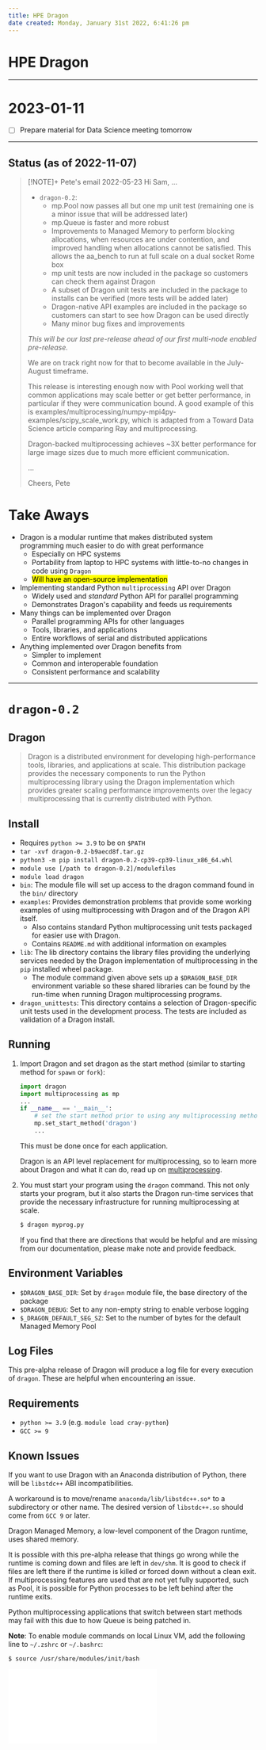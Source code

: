 ```yaml
---
title: HPE Dragon
date created: Monday, January 31st 2022, 6:41:26 pm
---
```

# HPE Dragon
---

# 2023-01-11

- [ ] Prepare material for Data Science meeting tomorrow

---

## Status (as of 2022-11-07)

> [!NOTE]+ Pete's email 2022-05-23
> Hi Sam,
> ...
>
> - `dragon-0.2`:
>     - mp.Pool now passes all but one mp unit test (remaining one is a minor issue that will be addressed later)
>     - mp.Queue is faster and more robust
>     - Improvements to Managed Memory to perform blocking allocations, when resources are under contention, and improved handling when allocations cannot be satisfied. This allows the aa_bench to run at full scale on a dual socket Rome box
>     - mp unit tests are now included in the package so customers can check them against Dragon
>     - A subset of Dragon unit tests are included in the package to installs can be verified (more tests will be added later)
>     - Dragon-native API examples are included in the package so customers can start to see how Dragon can be used directly
>     - Many minor bug fixes and improvements
>
> _This will be our last pre-release ahead of our first multi-node enabled pre-release._
>
> We are on track right now for that to become available in the July-August timeframe.
>
> This release is interesting enough now with Pool working well that common applications may scale better or get better performance, in particular if they were communication bound.
> A good example of this is examples/multiprocessing/numpy-mpi4py-examples/scipy_scale_work.py, which is adapted from a Toward Data Science article comparing Ray and multiprocessing.
>
> Dragon-backed multiprocessing achieves ~3X better performance for large image sizes due to much more efficient communication.
>
>...
>
> Cheers,
> Pete

# Take Aways
- Dragon is a modular runtime that makes distributed system programming much easier to do with great performance
    - Especially on HPC systems
    - Portability from laptop to HPC systems with little-to-no changes in code using `Dragon`
    - <mark class="blue">Will have an open-source implementation</mark>
- Implementing standard Python `multiprocessing` API over Dragon
    - Widely used and _standard_ Python API for parallel programming
    - Demonstrates Dragon's capability and feeds us requirements
- Many things can be implemented over Dragon
    - Parallel programming APIs for other languages
    - Tools, libraries, and applications
    - Entire workflows of serial and distributed applications
- Anything implemented over Dragon benefits from
    - Simpler to implement
    - Common and interoperable foundation
    - Consistent performance and scalability
---

# `dragon-0.2`
## Dragon

> Dragon is a distributed environment for developing high-performance tools, libraries, and applications at scale. This distribution package provides the necessary components to run the Python multiprocessing library using the Dragon implementation which provides greater scaling performance improvements over the legacy multiprocessing that is currently distributed with Python.

## Install
- Requires `python >= 3.9` to be on `$PATH`
- `tar -xvf dragon-0.2-b9aecd8f.tar.gz`
- `python3 -m pip install dragon-0.2-cp39-cp39-linux_x86_64.whl`
- `module use [/path to dragon-0.2]/modulefiles`
- `module load dragon`
- `bin`: The module file will set up access to the dragon command found in the `bin/` directory
- `examples`: Provides demonstration problems that provide some working examples of using multiprocessing with Dragon and of the Dragon API itself.
    - Also contains standard Python multiprocessing unit tests packaged for easier use with Dragon.
    - Contains `README.md` with additional information on examples
- `lib`: The lib directory contains the library files providing the underlying services needed by the Dragon implementation of multiprocessing in the `pip` installed wheel package.
    - The module command given above sets up a `$DRAGON_BASE_DIR` environment variable so these shared libraries can be found by the run-time when running Dragon multiprocessing programs.
- `dragon_unittests`: This directory contains a selection of Dragon-specific unit tests used in the development process. The tests are included as validation of a Dragon install.

## Running
1. Import Dragon and set dragon as the start method (similar to starting method for `spawn` or `fork`):
    ```python
    import dragon
    import multiprocessing as mp
    ...
    if __name__ == '__main__':
        # set the start method prior to using any multiprocessing methods
        mp.set_start_method('dragon')
        ...
    ```

    This must be done once for each application.

    Dragon is an API level replacement for multiprocessing, so to learn more about Dragon and what it can do, read up on [multiprocessing](https://docs.python.org/3/library/multiprocessing.html).

2. You must start your program using the `dragon` command. This not only starts your program, but it also starts the Dragon run-time services that provide the necessary infrastructure for running multiprocessing at scale.
    ```bash
    $ dragon myprog.py
    ```

    If you find that there are directions that would be helpful and are missing from our documentation, please make note and provide feedback.

## Environment Variables
- `$DRAGON_BASE_DIR`: Set by `dragon` module file, the base directory of the package
- `$DRAGON_DEBUG`: Set to any non-empty string to enable verbose logging
- `$_DRAGON_DEFAULT_SEG_SZ`: Set to the number of bytes for the default Managed Memory Pool

## Log Files
This pre-alpha release of Dragon will produce a log file for every execution of `dragon`. These are helpful when encountering an issue.

## Requirements
- `python >= 3.9` (e.g. `module load cray-python`)
- `GCC >= 9`

## Known Issues
If you want to use Dragon with an Anaconda distribution of Python, there will be `libstdc++` ABI incompatibilities.

A workaround is to move/rename `anaconda/lib/libstdc++.so*` to a subdirectory or other name. The desired version of `libstdc++.so` should come from `GCC 9` or later.

Dragon Managed Memory, a low-level component of the Dragon runtime, uses shared memory.

It is possible with this pre-alpha release that things go wrong while the runtime is coming down and files are left in `dev/shm`. It is good to check if files are left there if the runtime is killed or forced down without a clean exit. If multiprocessing features are used that are not yet fully supported, such as Pool, it is possible for Python processes to be left behind after the runtime exits.

Python multiprocessing applications that switch between start methods may fail with this due to how Queue is being patched in.

**Note**: To enable module commands on local Linux VM, add the following line to `~/.zshrc` or `~/.bashrc`:

```Shell
$ source /usr/share/modules/init/bash
```


![Dragon_ANL_102621](../../../../PDFs/Dragon_ANL_102621.pdf)

